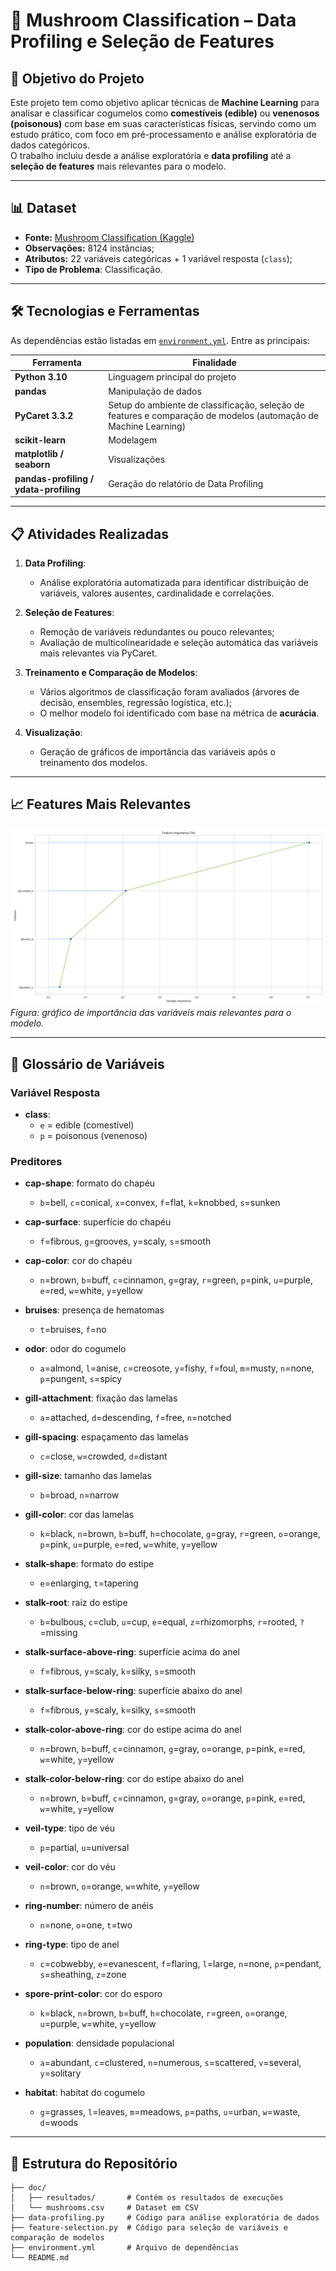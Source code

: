 # 🍄 Mushroom Classification – Data Profiling e Seleção de Features

## 🎯 Objetivo do Projeto
Este projeto tem como objetivo aplicar técnicas de **Machine Learning** para analisar e classificar cogumelos como **comestíveis (edible)** ou **venenosos (poisonous)** com base em suas características físicas, servindo como um estudo prático, com foco em pré-processamento e análise exploratória de dados categóricos.  
O trabalho incluiu desde a análise exploratória e **data profiling** até a **seleção de features** mais relevantes para o modelo.

---

## 📊 Dataset
- **Fonte:** [Mushroom Classification (Kaggle)](https://www.kaggle.com/datasets/uciml/mushroom-classification)  
- **Observações:** 8124 instâncias;  
- **Atributos:** 22 variáveis categóricas + 1 variável resposta (`class`);  
- **Tipo de Problema**: Classificação.  

---

## 🛠️ Tecnologias e Ferramentas
As dependências estão listadas em [`environment.yml`](./environment.yml). Entre as principais:  

| Ferramenta                             | Finalidade                     |
|----------------------------------------|--------------------------------|
| **Python 3.10**                        | Linguagem principal do projeto |
| **pandas**                             | Manipulação de dados |
| **PyCaret 3.3.2**                      | Setup do ambiente de classificação, seleção de features e comparação de modelos (automação de Machine Learning) |
| **scikit-learn**                       | Modelagem |
| **matplotlib / seaborn**               | Visualizações |
| **pandas-profiling / ydata-profiling** | Geração do relatório de Data Profiling |

---

## 📋 Atividades Realizadas
1. **Data Profiling**:  
   - Análise exploratória automatizada para identificar distribuição de variáveis, valores ausentes, cardinalidade e correlações.  

2. **Seleção de Features**:  
   - Remoção de variáveis redundantes ou pouco relevantes;  
   - Avaliação de multicolinearidade e seleção automática das variáveis mais relevantes via PyCaret.  

3. **Treinamento e Comparação de Modelos**:  
   - Vários algoritmos de classificação foram avaliados (árvores de decisão, ensembles, regressão logística, etc.);  
   - O melhor modelo foi identificado com base na métrica de **acurácia**.  

4. **Visualização**:  
   - Geração de gráficos de importância das variáveis após o treinamento dos modelos.  

---

## 📈 Features Mais Relevantes
![Feature Importance](./doc/resultados/Feature_Importance_Plot_wLine.png)  
*Figura: gráfico de importância das variáveis mais relevantes para o modelo.*

---

## 📖 Glossário de Variáveis

### Variável Resposta
- **class**:  
  - `e` = edible (comestível)  
  - `p` = poisonous (venenoso)  

### Preditores
- **cap-shape**: formato do chapéu  
  - `b`=bell, `c`=conical, `x`=convex, `f`=flat, `k`=knobbed, `s`=sunken  

- **cap-surface**: superfície do chapéu  
  - `f`=fibrous, `g`=grooves, `y`=scaly, `s`=smooth  

- **cap-color**: cor do chapéu  
  - `n`=brown, `b`=buff, `c`=cinnamon, `g`=gray, `r`=green, `p`=pink, `u`=purple, `e`=red, `w`=white, `y`=yellow  

- **bruises**: presença de hematomas  
  - `t`=bruises, `f`=no  

- **odor**: odor do cogumelo  
  - `a`=almond, `l`=anise, `c`=creosote, `y`=fishy, `f`=foul, `m`=musty, `n`=none, `p`=pungent, `s`=spicy  

- **gill-attachment**: fixação das lamelas  
  - `a`=attached, `d`=descending, `f`=free, `n`=notched  

- **gill-spacing**: espaçamento das lamelas  
  - `c`=close, `w`=crowded, `d`=distant  

- **gill-size**: tamanho das lamelas  
  - `b`=broad, `n`=narrow  

- **gill-color**: cor das lamelas  
  - `k`=black, `n`=brown, `b`=buff, `h`=chocolate, `g`=gray, `r`=green, `o`=orange, `p`=pink, `u`=purple, `e`=red, `w`=white, `y`=yellow  

- **stalk-shape**: formato do estipe  
  - `e`=enlarging, `t`=tapering  

- **stalk-root**: raiz do estipe  
  - `b`=bulbous, `c`=club, `u`=cup, `e`=equal, `z`=rhizomorphs, `r`=rooted, `?`=missing  

- **stalk-surface-above-ring**: superfície acima do anel  
  - `f`=fibrous, `y`=scaly, `k`=silky, `s`=smooth  

- **stalk-surface-below-ring**: superfície abaixo do anel  
  - `f`=fibrous, `y`=scaly, `k`=silky, `s`=smooth  

- **stalk-color-above-ring**: cor do estipe acima do anel  
  - `n`=brown, `b`=buff, `c`=cinnamon, `g`=gray, `o`=orange, `p`=pink, `e`=red, `w`=white, `y`=yellow  

- **stalk-color-below-ring**: cor do estipe abaixo do anel  
  - `n`=brown, `b`=buff, `c`=cinnamon, `g`=gray, `o`=orange, `p`=pink, `e`=red, `w`=white, `y`=yellow  

- **veil-type**: tipo de véu  
  - `p`=partial, `u`=universal  

- **veil-color**: cor do véu  
  - `n`=brown, `o`=orange, `w`=white, `y`=yellow  

- **ring-number**: número de anéis  
  - `n`=none, `o`=one, `t`=two  

- **ring-type**: tipo de anel  
  - `c`=cobwebby, `e`=evanescent, `f`=flaring, `l`=large, `n`=none, `p`=pendant, `s`=sheathing, `z`=zone  

- **spore-print-color**: cor do esporo  
  - `k`=black, `n`=brown, `b`=buff, `h`=chocolate, `r`=green, `o`=orange, `u`=purple, `w`=white, `y`=yellow  

- **population**: densidade populacional  
  - `a`=abundant, `c`=clustered, `n`=numerous, `s`=scattered, `v`=several, `y`=solitary  

- **habitat**: habitat do cogumelo  
  - `g`=grasses, `l`=leaves, `m`=meadows, `p`=paths, `u`=urban, `w`=waste, `d`=woods  

---

## 📂 Estrutura do Repositório
```plaintext
├── doc/
│   ├── resultados/       # Contém os resultados de execuções
│   └── mushrooms.csv     # Dataset em CSV
├── data-profiling.py     # Código para análise exploratória de dados
├── feature-selection.py  # Código para seleção de variáveis e comparação de modelos
├── environment.yml       # Arquivo de dependências
└── README.md
```
